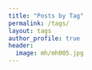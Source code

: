 ```yaml
---
title: "Posts by Tag"
permalink: /tags/
layout: tags
author_profile: true
header:
  image: mh/mh005.jpg
---
```

